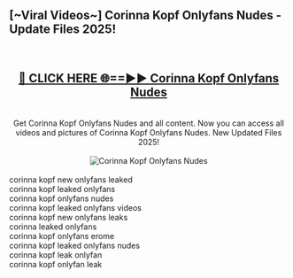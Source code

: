 <h2>[~Viral Videos~] Corinna Kopf Onlyfans Nudes - Update Files 2025!</h2>
<br>
<div align="center">
<h2><a href="https://betterlinks.top/A2PfLJ" rel="nofollow">🔴 CLICK HERE 🌐==►► Corinna Kopf Onlyfans Nudes</a></h2>
<br>
Get Corinna Kopf Onlyfans Nudes and all content. Now you can access all videos and pictures of Corinna Kopf Onlyfans Nudes. New Updated Files 2025!
<br>
<br>
<a href="https://betterlinks.top/A2PfLJ" rel="nofollow" data-target="animated-image.originalLink"><img src="https://i.ibb.co.com/WyWwxjT/player-gif2.gif" alt="Corinna Kopf Onlyfans Nudes" style="max-width: 100%; display: inline-block;" data-target="animated-image.originalImage"></a>
</div>
<br>
corinna kopf new onlyfans leaked<br>
corinna kopf leaked onlyfans<br>
corinna kopf onlyfans nudes<br>
corinna kopf leaked onlyfans videos<br>
corinna kopf new onlyfans leaks<br>
corinna leaked onlyfans<br>
corinna kopf onlyfans erome<br>
corinna kopf leaked onlyfans nudes<br>
corinna kopf leak onlyfan<br>
corinna kopf onlyfan leak